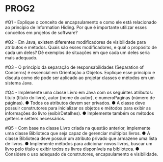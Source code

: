 # PROG2

#Q1 - Explique o conceito de encapsulamento e como ele está relacionado ao princípio de Information Hiding. Por que é importante utilizar esses conceitos em projetos de software?

#Q2 - Em Java, existem diferentes modificadores de visibilidade para atributos e métodos. Quais são
esses modificadores, e qual o propósito de cada um deles? Dê exemplos de situações em que
cada um deles seria mais adequado.

#Q3 - O princípio da separação de responsabilidades (Separation of Concerns) é essencial em
Orientação a Objetos. Explique esse princípio e discuta como ele pode ser aplicado ao projetar
classes e métodos em um sistema Java.

#Q4 - Implemente uma classe Livro em Java com os seguintes atributos: titulo (título do livro),
autor (nome do autor), e numeroPaginas (número de páginas).
● Todos os atributos devem ser privados.
● A classe deve possuir construtores para inicializar os objetos e métodos para exibir as
informações do livro (exibirDetalhes).
● Implemente também os métodos getters e setters necessários.

#Q5 - Com base na classe Livro criada na questão anterior, implemente uma classe Biblioteca
que seja capaz de gerenciar múltiplos livros.
● A classe Biblioteca deve possuir um atributo privado que armazene uma lista de
livros.
● Implemente métodos para adicionar novos livros, buscar um livro pelo título e exibir
todos os livros disponíveis na biblioteca.
● Considere o uso adequado de construtores, encapsulamento e visibilidade.
